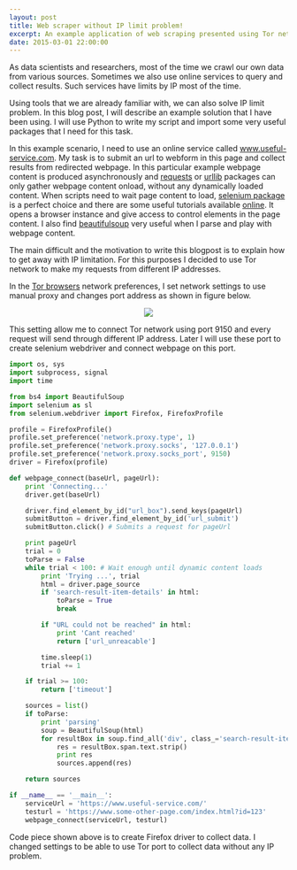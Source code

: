 ```yaml
---
layout: post
title: Web scraper without IP limit problem!
excerpt: An example application of web scraping presented using Tor network to prevent IP limit.
date: 2015-03-01 22:00:00
---
```


As data scientists and researchers, most of the time we crawl our own data from various sources. Sometimes we also use online services to query and collect results. Such services have limits by IP most of the time.

Using tools that we are already familiar with, we can also solve IP limit problem. In this blog post, I will describe an example solution that I have been using. I will use Python to write my script and import some very useful packages that I need for this task.

In this example scenario, I need to use an online service called www.useful-service.com. My task is to submit an url to webform in this page and collect results from redirected webpage. In this particular example webpage content is produced asynchronously and [requests](https://pypi.python.org/pypi/requests) or [urllib](https://docs.python.org/2/library/urllib.html) packages can only gather webpage content onload, without any dynamically loaded content. When scripts need to wait page content to load, [selenium package](https://pypi.python.org/pypi/selenium) is a perfect choice and there are some useful tutorials available [online](https://www.guru99.com/selenium-tutorial.html). It opens a browser instance and give access to control elements in the page content. I also find [beautifulsoup](https://pypi.python.org/pypi/beautifulsoup4/4.3.2) very useful when I parse and play with webpage content.

The main difficult and the motivation to write this blogpost is to explain how to get away with IP limitation. For this purposes I decided to use Tor network to make my requests from different IP addresses.

In the [Tor browsers](https://www.torproject.org/download/download) network preferences, I set network settings to use manual proxy and changes port address as shown in figure below.

<div style="text-align:center;"><img src="{{ site.baseurl }}/images/web-scraper/tor_settings.png"></div>

This setting allow me to connect Tor network using port 9150 and every request will send through different IP address. Later I will use these port to create selenium webdriver and connect webpage on this port.

```python
import os, sys
import subprocess, signal
import time

from bs4 import BeautifulSoup
import selenium as sl
from selenium.webdriver import Firefox, FirefoxProfile

profile = FirefoxProfile()
profile.set_preference('network.proxy.type', 1)
profile.set_preference('network.proxy.socks', '127.0.0.1')
profile.set_preference('network.proxy.socks_port', 9150)
driver = Firefox(profile)

def webpage_connect(baseUrl, pageUrl):
    print 'Connecting...'
    driver.get(baseUrl)

    driver.find_element_by_id("url_box").send_keys(pageUrl)
    submitButton = driver.find_element_by_id('url_submit')
    submitButton.click() # Submits a request for pageUrl

    print pageUrl
    trial = 0
    toParse = False
    while trial < 100: # Wait enough until dynamic content loads
        print 'Trying ...', trial
        html = driver.page_source
        if 'search-result-item-details' in html:
            toParse = True
            break

        if "URL could not be reached" in html:
            print 'Cant reached'
            return ['url_unreacable']

        time.sleep(1)
        trial += 1

    if trial >= 100:
        return ['timeout']

    sources = list()
    if toParse:
        print 'parsing'
        soup = BeautifulSoup(html)
        for resultBox in soup.find_all('div', class_='search-result-item-details'):
            res = resultBox.span.text.strip()
            print res
            sources.append(res)

    return sources

if __name__ == '__main__':
    serviceUrl = 'https://www.useful-service.com/'
    testurl = 'https://www.some-other-page.com/index.html?id=123'
    webpage_connect(serviceUrl, testurl)
```

Code piece shown above is to create Firefox driver to collect data. I changed settings to be able to use Tor port to collect data without any IP problem.
